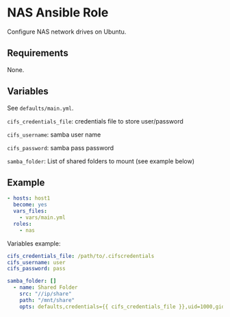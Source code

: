 # NAS Ansible Role

Configure NAS network drives on Ubuntu.

## Requirements

None.

## Variables

See `defaults/main.yml`.

`cifs_credentials_file`: credentials file to store user/password

`cifs_username`: samba user name

`cifs_password`: samba pass password

`samba_folder`: List of shared folders to mount (see example below)

## Example

```yml
- hosts: host1
  become: yes
  vars_files:
    - vars/main.yml
  roles:
    - nas
```

Variables example:

```yml
cifs_credentials_file: /path/to/.cifscredentials
cifs_username: user
cifs_password: pass

samba_folder: []
  - name: Shared Folder
    src: "//ip/share"
    path: "/mnt/share"
    opts: defaults,credentials={{ cifs_credentials_file }},uid=1000,gid=1000,rw 0 0
```
